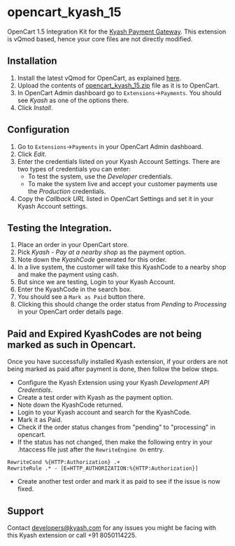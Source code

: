 # opencart_kyash_15
OpenCart 1.5 Integration Kit for the [Kyash Payment Gateway](http://www.kyash.com). This extension is vQmod based, hence your core files are not directly modified.


## Installation
1. Install the latest vQmod for OpenCart, as explained [here](https://github.com/vqmod/vqmod/wiki/Installing-vQmod-on-OpenCart).
2. Upload the contents of [opencart_kyash_15.zip](https://github.com/Gubbi/opencart_kyash_15/releases/download/v1.2/opencart_kyash_15-1.2.zip) file as it is to OpenCart.
3. In OpenCart Admin dashboard go to `Extensions`->`Payments`. You should see *Kyash* as one of the options there.
4. Click *Install*.


## Configuration
1. Go to `Extensions`->`Payments` in your OpenCart Admin dashboard.
2. Click *Edit*.
3. Enter the credentials listed on your Kyash Account Settings. There are two types of credentials you can enter:
   * To test the system, use the *Developer* credentials. 
   * To make the system live and accept your customer payments use the *Production* credentials.
4. Copy the *Callback URL* listed in OpenCart Settings and set it in your Kyash Account settings.


## Testing the Integration.
1. Place an order in your OpenCart store.
2. Pick *Kyash - Pay at a nearby shop* as the payment option.
3. Note down the *KyashCode* generated for this order.
4. In a live system, the customer will take this KyashCode to a nearby shop and make the payment using cash.
5. But since we are testing, Login to your Kyash Account.
6. Enter the KyashCode in the search box.
7. You should see a ```Mark as Paid``` button there.
8. Clicking this should change the order status from *Pending* to *Processing* in your OpenCart order details page.

## Paid and Expired KyashCodes are not being marked as such in Opencart.
Once you have successfully installed Kyash extension, if your orders are not being marked as paid after payment is done, then follow the below steps.

* Configure the Kyash Extension using your Kyash *Development API Credentials*.
* Create a test order with Kyash as the payment option.
* Note down the KyashCode returned.
* Login to your Kyash account and search for the KyashCode.
* Mark it as Paid.
* Check if the order status changes from "pending" to "processing" in opencart.
* If the status has not changed, then make the following entry in your .htaccess file just after the ```RewriteEngine On``` entry.
```
RewriteCond %{HTTP:Authorization} .+
RewriteRule .* - [E=HTTP_AUTHORIZATION:%{HTTP:Authorization}]
```
* Create another test order and mark it as paid to see if the issue is now fixed.

## Support
Contact developers@kyash.com for any issues you might be facing with this Kyash extension or call +91 8050114225.
